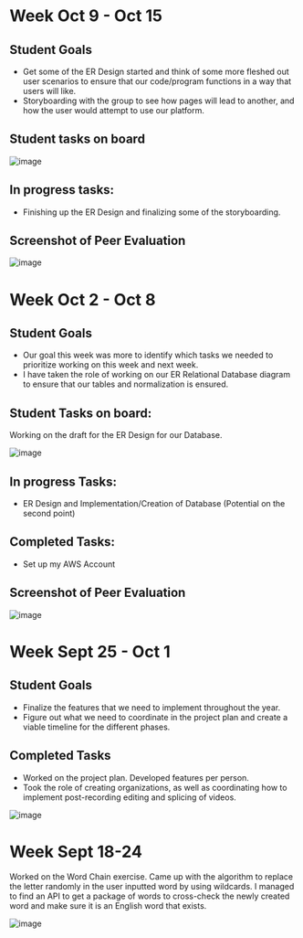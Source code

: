 <h1>Week Oct 9 - Oct 15</h1>
<h2>Student Goals</h2>

* Get some of the ER Design started and think of some more fleshed out user scenarios to ensure that our code/program functions in a way that users will like.
* Storyboarding with the group to see how pages will lead to another, and how the user would attempt to use our platform.

<h2>Student tasks on board</h2>

![image](https://github.com/COSC-499-W2023/year-long-project-team-18/assets/45404470/f4f540b1-12cc-42c3-830f-03b73b181e12)

<h2>In progress tasks:</h2>

* Finishing up the ER Design and finalizing some of the storyboarding.

<h2>Screenshot of Peer Evaluation</h2>

![image](https://github.com/COSC-499-W2023/year-long-project-team-18/assets/45404470/de1b01b1-5be4-472d-8e53-e20eba79474a)

<h1>Week Oct 2 - Oct 8</h1>
<h2>Student Goals</h2>

* Our goal this week was more to identify which tasks we needed to prioritize working on this week and next week.
* I have taken the role of working on our ER Relational Database diagram to ensure that our tables and normalization is ensured.

<h2>Student Tasks on board:</h2>

Working on the draft for the ER Design for our Database.

![image](https://github.com/COSC-499-W2023/year-long-project-team-18/assets/45404470/d4705912-c128-459d-a3bb-83bd087bb4af)

<h2>In progress Tasks:</h2>

* ER Design and Implementation/Creation of Database (Potential on the second point)

<h2>Completed Tasks:</h2>

* Set up my AWS Account

<h2>Screenshot of Peer Evaluation</h2>

![image](https://github.com/COSC-499-W2023/year-long-project-team-18/assets/45404470/e60dc068-4d9b-4838-8990-5b7862efb318)


<h1>Week Sept 25 - Oct 1</h1>
<h2>Student Goals</h2>

* Finalize the features that we need to implement throughout the year.
* Figure out what we need to coordinate in the project plan and create a viable timeline for the different phases.

<h2>Completed Tasks</h2>

* Worked on the project plan. Developed features per person.
* Took the role of creating organizations, as well as coordinating how to implement post-recording editing and splicing of videos.

![image](https://github.com/COSC-499-W2023/year-long-project-team-18/assets/45404470/6bfe11c6-7c72-4cc2-9d40-27a4641c3be3)


<h1>Week Sept 18-24</h1>

Worked on the Word Chain exercise. 
Came up with the algorithm to replace the letter randomly in the user inputted word by using wildcards. 
I managed to find an API to get a package of words to cross-check the newly created word and make sure it is an English word that exists.

![image](https://github.com/COSC-499-W2023/year-long-project-team-18/assets/45404470/e6c2902e-2ccb-418f-af02-bc7aa2b3474d)
